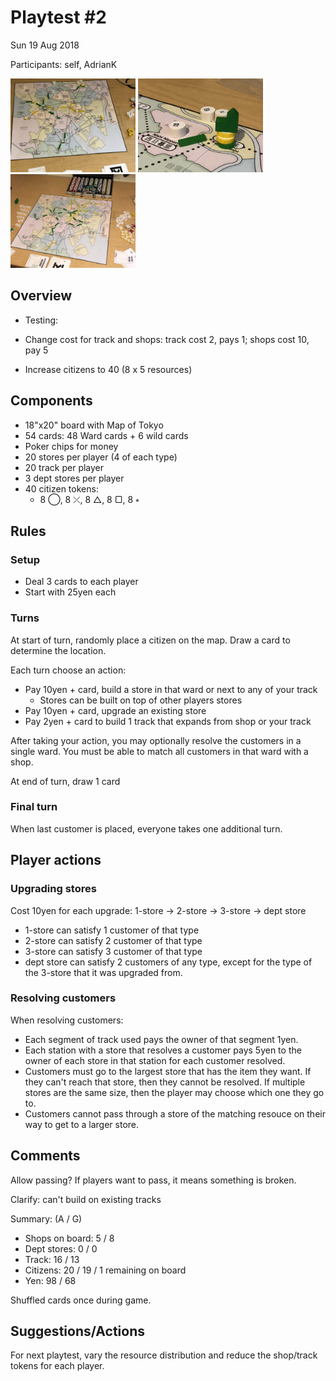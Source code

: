 # Playtest #2

Sun 19 Aug 2018

Participants: self, AdrianK

<img src="images/pt02-0648.jpg" height="150px"/> <img src="images/pt02-0649.jpg" height="150px"/> <img src="images/pt02-0650.jpg" height="150px"/>

## Overview

* Testing:

* Change cost for track and shops: track cost 2, pays 1; shops cost 10, pay 5
* Increase citizens to 40 (8 x 5 resources)

## Components

* 18"x20" board with Map of Tokyo
* 54 cards: 48 Ward cards + 6 wild cards
* Poker chips for money
* 20 stores per player (4 of each type)
* 20 track per player
* 3 dept stores per player
* 40 citizen tokens:
	* 8 ◯, 8 ⤫, 8 △, 8 ▢, 8 ⭒

## Rules

### Setup

* Deal 3 cards to each player
* Start with 25yen each

### Turns

At start of turn, randomly place a citizen on the map. Draw a card to determine the location.

Each turn choose an action:

* Pay 10yen + card, build a store in that ward or next to any of your track
	* Stores can be built on top of other players stores
* Pay 10yen + card, upgrade an existing store
* Pay 2yen + card to build 1 track that expands from shop or your track

After taking your action, you may optionally resolve the customers in a single ward. You must be able to match all customers in that ward with a shop.

At end of turn, draw 1 card

### Final turn

When last customer is placed, everyone takes one additional turn.

## Player actions

### Upgrading stores

Cost 10yen for each upgrade: 1-store -> 2-store -> 3-store -> dept store

* 1-store can satisfy 1 customer of that type
* 2-store can satisfy 2 customer of that type
* 3-store can satisfy 3 customer of that type
* dept store can satisfy 2 customers of any type, except for the type of the 3-store that it was upgraded from.

### Resolving customers

When resolving customers:

* Each segment of track used pays the owner of that segment 1yen.
* Each station with a store that resolves a customer pays 5yen to the owner of each store in that station for each customer resolved.
* Customers must go to the largest store that has the item they want. If they can't reach that store, then they cannot be resolved. If multiple stores are the same size, then the player may choose which one they go to.
* Customers cannot pass through a store of the matching resouce on their way to get to a larger store.
 
## Comments

Allow passing? If players want to pass, it means something is broken.

Clarify: can't build on existing tracks

Summary: (A / G)

* Shops on board: 5 / 8
* Dept stores: 0 / 0
* Track: 16 / 13
* Citizens: 20 / 19 / 1 remaining on board
* Yen: 98 / 68

Shuffled cards once during game.

## Suggestions/Actions

For next playtest, vary the resource distribution and reduce the shop/track tokens for each player.
